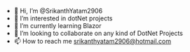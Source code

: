 - 👋 Hi, I’m @SrikanthYatam2906
- 👀 I’m interested in dotNet projects
- 🌱 I’m currently learning Blazor
- 💞️ I’m looking to collaborate on any kind of DotNet Projects
- 📫 How to reach me srikanthyatam2906@hotmail.com

<!---
SrikanthYatam2906/SrikanthYatam2906 is a ✨ special ✨ repository because its `README.md` (this file) appears on your GitHub profile.
You can click the Preview link to take a look at your changes.
--->
